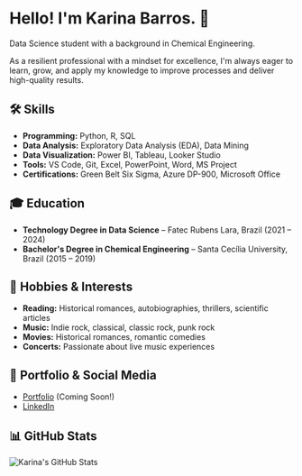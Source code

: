 # Hello! I'm Karina Barros. 👋 

Data Science student with a background in Chemical Engineering.

As a resilient professional with a mindset for excellence, I'm always eager to learn, grow, and apply my knowledge to improve processes and deliver high-quality results.


## 🛠 Skills

- **Programming:** Python, R, SQL
- **Data Analysis:** Exploratory Data Analysis (EDA), Data Mining
- **Data Visualization:** Power BI, Tableau, Looker Studio
- **Tools:** VS Code, Git, Excel, PowerPoint, Word, MS Project
- **Certifications:** Green Belt Six Sigma, Azure DP-900, Microsoft Office

## 🎓 Education

- **Technology Degree in Data Science** – Fatec Rubens Lara, Brazil (2021 – 2024)
- **Bachelor's Degree in Chemical Engineering** – Santa Cecília University, Brazil (2015 – 2019)

## 🎨 Hobbies & Interests

- **Reading:** Historical romances, autobiographies, thrillers, scientific articles
- **Music:** Indie rock, classical, classic rock, punk rock
- **Movies:** Historical romances, romantic comedies
- **Concerts:** Passionate about live music experiences

## 📂 Portfolio & Social Media

- [Portfolio](#) (Coming Soon!)
- [LinkedIn](https://www.linkedin.com/in/karina-barros/)

## 📊 GitHub Stats

![Karina's GitHub Stats](https://github-readme-stats.vercel.app/api?username=karina-barros&show_icons=true&theme=radical)
